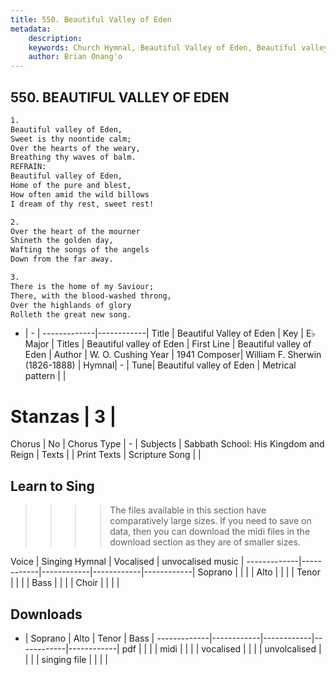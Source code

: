 ```yaml
---
title: 550. Beautiful Valley of Eden
metadata:
    description: 
    keywords: Church Hymnal, Beautiful Valley of Eden, Beautiful valley of Eden , Beautiful valley of Eden
    author: Brian Onang'o
---
```



## 550. BEAUTIFUL VALLEY OF EDEN

```txt
1.
Beautiful valley of Eden, 
Sweet is thy noontide calm; 
Over the hearts of the weary, 
Breathing thy waves of balm. 
REFRAIN:
Beautiful valley of Eden, 
Home of the pure and blest, 
How often amid the wild billows 
I dream of thy rest, sweet rest! 

2.
Over the heart of the mourner 
Shineth the golden day, 
Wafting the songs of the angels 
Down from the far away. 

3.
There is the home of my Saviour; 
There, with the blood-washed throng, 
Over the highlands of glory 
Rolleth the great new song.
```

- |   -  |
-------------|------------|
Title | Beautiful Valley of Eden |
Key | E♭ Major |
Titles | Beautiful valley of Eden |
First Line | Beautiful valley of Eden  |
Author | W. O. Cushing
Year | 1941
Composer| William F. Sherwin (1826-1888) |
Hymnal|  - |
Tune| Beautiful valley of Eden |
Metrical pattern | |
# Stanzas | 3 |
Chorus | No |
Chorus Type | - |
Subjects | Sabbath School: His Kingdom and Reign |
Texts |  |
Print Texts | 
Scripture Song |  |
  
## Learn to Sing

>>>> The files available in this section have comparatively large sizes. If you need to save on data, then you can download the midi files in the download section as they are of smaller sizes.

Voice |  Singing Hymnal | Vocalised | unvocalised music |
-------------|------------|------------|------------|------------|
Soprano | | | |
Alto | | | |
Tenor | | | |
Bass | | | |
Choir | | | |

## Downloads

- |  Soprano | Alto | Tenor | Bass |
-------------|------------|------------|------------|------------|
pdf | | | |
midi | | | |
vocalised | | | |
unvolcalised | | | |
singing file | | | |
  
